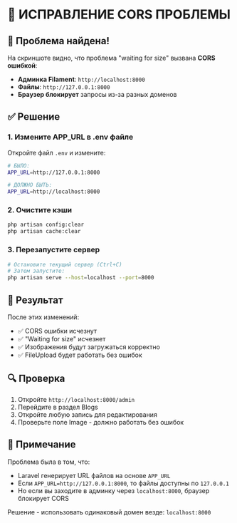 # 🔧 ИСПРАВЛЕНИЕ CORS ПРОБЛЕМЫ

## 🎯 Проблема найдена!

На скриншоте видно, что проблема "waiting for size" вызвана **CORS ошибкой**:

- **Админка Filament**: `http://localhost:8000`
- **Файлы**: `http://127.0.0.1:8000`
- **Браузер блокирует** запросы из-за разных доменов

## ✅ Решение

### 1. Измените APP_URL в .env файле

Откройте файл `.env` и измените:

```bash
# БЫЛО:
APP_URL=http://127.0.0.1:8000

# ДОЛЖНО БЫТЬ:
APP_URL=http://localhost:8000
```

### 2. Очистите кэши

```bash
php artisan config:clear
php artisan cache:clear
```

### 3. Перезапустите сервер

```bash
# Остановите текущий сервер (Ctrl+C)
# Затем запустите:
php artisan serve --host=localhost --port=8000
```

## 🎉 Результат

После этих изменений:
- ✅ CORS ошибки исчезнут
- ✅ "Waiting for size" исчезнет
- ✅ Изображения будут загружаться корректно
- ✅ FileUpload будет работать без ошибок

## 🔍 Проверка

1. Откройте `http://localhost:8000/admin`
2. Перейдите в раздел Blogs
3. Откройте любую запись для редактирования
4. Проверьте поле Image - должно работать без ошибок

## 📝 Примечание

Проблема была в том, что:
- Laravel генерирует URL файлов на основе `APP_URL`
- Если `APP_URL=http://127.0.0.1:8000`, то файлы доступны по `127.0.0.1`
- Но если вы заходите в админку через `localhost:8000`, браузер блокирует CORS

Решение - использовать одинаковый домен везде: `localhost:8000`

